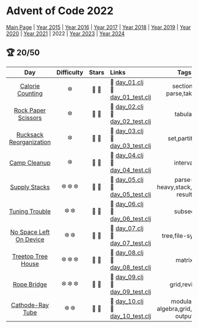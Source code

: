# Advent of Code 2022

[Main Page](https://adventofcode.com/2022) | [Year 2015](/src/aoclj/year_2015/) | [Year 2016](/src/aoclj/year_2016/) | [Year 2017](/src/aoclj/year_2017/) | [Year 2018](/src/aoclj/year_2018/) | [Year 2019](/src/aoclj/year_2019/) | [Year 2020](/src/aoclj/year_2020/) | [Year 2021](/src/aoclj/year_2021/) | 2022 | [Year 2023](/src/aoclj/year_2023/) | [Year 2024](/src/aoclj/year_2024/)

## :trophy: 20/50

| Day | Difficulty | Stars | Links | Tags |
|:---: | :---: | :---: | :--- | :----: |
[Calorie Counting](http://www.adventofcode.com/2022/day/1)|:snowflake:|:star2: :star2:|:small_orange_diamond: [day_01.clj](/src/aoclj/year_2022/day_01.clj) <br /> :small_orange_diamond: [day_01_test.clj](/test/aoclj/year_2022/day_01_test.clj)|section-parse,take-n
[Rock Paper Scissors](http://www.adventofcode.com/2022/day/2)|:snowflake:|:star2: :star2:|:small_orange_diamond: [day_02.clj](/src/aoclj/year_2022/day_02.clj) <br /> :small_orange_diamond: [day_02_test.clj](/test/aoclj/year_2022/day_02_test.clj)|tabular
[Rucksack Reorganization](http://www.adventofcode.com/2022/day/3)|:snowflake:|:star2: :star2:|:small_orange_diamond: [day_03.clj](/src/aoclj/year_2022/day_03.clj) <br /> :small_orange_diamond: [day_03_test.clj](/test/aoclj/year_2022/day_03_test.clj)|set,partition
[Camp Cleanup](http://www.adventofcode.com/2022/day/4)|:snowflake:|:star2: :star2:|:small_orange_diamond: [day_04.clj](/src/aoclj/year_2022/day_04.clj) <br /> :small_orange_diamond: [day_04_test.clj](/test/aoclj/year_2022/day_04_test.clj)|interval
[Supply Stacks](http://www.adventofcode.com/2022/day/5)|:snowflake: :snowflake: :snowflake:|:star2: :star2:|:small_orange_diamond: [day_05.clj](/src/aoclj/year_2022/day_05.clj) <br /> :small_orange_diamond: [day_05_test.clj](/test/aoclj/year_2022/day_05_test.clj)|parse-heavy,stack,string-result
[Tuning Trouble](http://www.adventofcode.com/2022/day/6)|:snowflake: :snowflake:|:star2: :star2:|:small_orange_diamond: [day_06.clj](/src/aoclj/year_2022/day_06.clj) <br /> :small_orange_diamond: [day_06_test.clj](/test/aoclj/year_2022/day_06_test.clj)|subseq
[No Space Left On Device](http://www.adventofcode.com/2022/day/7)|:snowflake: :snowflake:|:star2: :star2:|:small_orange_diamond: [day_07.clj](/src/aoclj/year_2022/day_07.clj) <br /> :small_orange_diamond: [day_07_test.clj](/test/aoclj/year_2022/day_07_test.clj)|tree,file-system
[Treetop Tree House](http://www.adventofcode.com/2022/day/8)|:snowflake: :snowflake: :snowflake:|:star2: :star2:|:small_orange_diamond: [day_08.clj](/src/aoclj/year_2022/day_08.clj) <br /> :small_orange_diamond: [day_08_test.clj](/test/aoclj/year_2022/day_08_test.clj)|matrix
[Rope Bridge](http://www.adventofcode.com/2022/day/9)|:snowflake: :snowflake: :snowflake:|:star2: :star2:|:small_orange_diamond: [day_09.clj](/src/aoclj/year_2022/day_09.clj) <br /> :small_orange_diamond: [day_09_test.clj](/test/aoclj/year_2022/day_09_test.clj)|grid,revisit
[Cathode-Ray Tube](http://www.adventofcode.com/2022/day/10)|:snowflake: :snowflake:|:star2: :star2:|:small_orange_diamond: [day_10.clj](/src/aoclj/year_2022/day_10.clj) <br /> :small_orange_diamond: [day_10_test.clj](/test/aoclj/year_2022/day_10_test.clj)|modular-algebra,grid,visual-output
